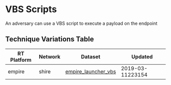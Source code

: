 # VBS Scripts

An adversary can use a VBS script to execute a payload on the endpoint

## Technique Variations Table

| RT Platform | Network | Dataset | Updated |
| ----------- | ------- | --------- | ------- |
| empire |  shire | [empire_launcher_vbs](./empire_launcher_vbs.md) | 2019-03-11223154 |